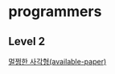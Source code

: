 # programmers

## Level 2
[멀쩡한 사각형(available-paper)](https://school.programmers.co.kr/learn/courses/30/lessons/62048, "멀쩡한 사각형")
